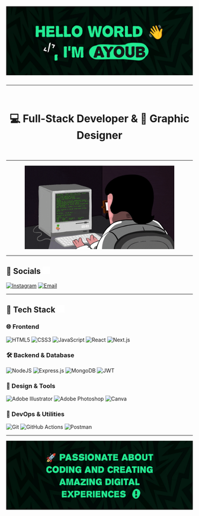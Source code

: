 <h1 align="center">
  <img src="./cover2.jpeg" style="max-width:100%;" alt="cover">
</h1>

---

<br>

<h1 align="center">💻 Full-Stack Developer & 🎨 Graphic Designer</h1>

<br>

---

<p align="center">
  <img src="./download.gif" style="max-width: 80%;" alt="GIF">
</p>

---

## 🔹 Socials <img src="./arrow-right-line.svg" width="20px"/>

[![Instagram](https://img.shields.io/badge/Instagram-%23E4405F.svg?logo=Instagram&logoColor=white)](https://instagram.com/a_code0)
[![Email](https://img.shields.io/badge/Email-D14836?logo=gmail&logoColor=white)](mailto:ayoubsen557@gmail.com)

---

## 🔹 Tech Stack <img src="./arrow-right-line.svg" width="20px"/>

### **🌐 Frontend**
![HTML5](https://img.shields.io/badge/html5-%23E34F26.svg?style=for-the-badge&logo=html5&logoColor=white)
![CSS3](https://img.shields.io/badge/css3-%231572B6.svg?style=for-the-badge&logo=css3&logoColor=white)
![JavaScript](https://img.shields.io/badge/javascript-%23323330.svg?style=for-the-badge&logo=javascript&logoColor=%23F7DF1E)
![React](https://img.shields.io/badge/react-%2320232a.svg?style=for-the-badge&logo=react&logoColor=%2361DAFB)
![Next.js](https://img.shields.io/badge/Next-black?style=for-the-badge&logo=next.js&logoColor=white)

### **🛠 Backend & Database**
![NodeJS](https://img.shields.io/badge/node.js-6DA55F?style=for-the-badge&logo=node.js&logoColor=white)
![Express.js](https://img.shields.io/badge/express.js-%23404d59.svg?style=for-the-badge&logo=express&logoColor=%2361DAFB)
![MongoDB](https://img.shields.io/badge/MongoDB-%234ea94b.svg?style=for-the-badge&logo=mongodb&logoColor=white)
![JWT](https://img.shields.io/badge/JWT-black?style=for-the-badge&logo=JSON%20web%20tokens)

### **🎨 Design & Tools**
![Adobe Illustrator](https://img.shields.io/badge/adobe%20illustrator-%23FF9A00.svg?style=for-the-badge&logo=adobe%20illustrator&logoColor=white)
![Adobe Photoshop](https://img.shields.io/badge/adobe%20photoshop-%2331A8FF.svg?style=for-the-badge&logo=adobe%20photoshop&logoColor=white)
![Canva](https://img.shields.io/badge/Canva-%2300C4CC.svg?style=for-the-badge&logo=Canva&logoColor=white)

### **🔧 DevOps & Utilities**
![Git](https://img.shields.io/badge/git-%23F05033.svg?style=for-the-badge&logo=git&logoColor=white)
![GitHub Actions](https://img.shields.io/badge/github%20actions-%232671E5.svg?style=for-the-badge&logo=githubactions&logoColor=white)
![Postman](https://img.shields.io/badge/Postman-FF6C37?style=for-the-badge&logo=postman&logoColor=white)

---

<p align="center">
  <img src="./cover1.jpeg" style="max-width: 100%;" alt="cover">
</p>